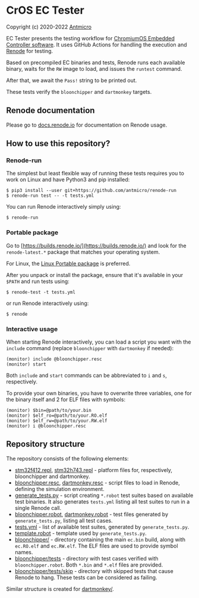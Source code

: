 # CrOS EC Tester

Copyright (c) 2020-2022 [Antmicro](https://www.antmicro.com)

EC Tester presents the testing workflow for [ChromiumOS Embedded Controller software](https://chromium.googlesource.com/chromiumos/platform/ec/).
It uses GitHub Actions for handling the execution and [Renode](https://renode.io) for testing.

Based on precompiled EC binaries and tests, Renode runs each available binary, waits for the `RW` image to load, and issues the `runtest` command.

After that, we await the `Pass!` string to be printed out.

These tests verify the `bloonchipper` and `dartmonkey` targets.

## Renode documentation

Please go to [docs.renode.io](https://docs.renode.io/) for documentation on Renode usage.

## How to use this repository?

### Renode-run

The simplest but least flexible way of running these tests requires you to work on Linux and have Python3 and pip installed:

```
$ pip3 install --user git+https://github.com/antmicro/renode-run
$ renode-run test -- -t tests.yml
```

You can run Renode interactively simply using:

```
$ renode-run
```

### Portable package

Go to [https://builds.renode.io/](https://builds.renode.io/) and look for the `renode-latest.*` package that matches your operating system.

For Linux, the [Linux Portable package](https://dl.antmicro.com/projects/renode/builds/renode-latest.linux-portable.tar.gz) is preferred.

After you unpack or install the package, ensure that it's available in your `$PATH` and run tests using:

```
$ renode-test -t tests.yml
```

or run Renode interactively using:

```
$ renode
```

### Interactive usage

When starting Renode interactively, you can load a script you want with the `include` command (replace `bloonchipper` with `dartmonkey` if needed):

```
(monitor) include @bloonchipper.resc
(monitor) start
```

Both `include` and `start` commands can be abbreviated to `i` and `s`, respectively.

To provide your own binaries, you have to overwrite three variables, one for the binary itself and 2 for ELF files with symbols:

```
(monitor) $bin=@path/to/your.bin
(monitor) $elf_ro=@path/to/your.RO.elf
(monitor) $elf_rw=@path/to/your.RW.elf
(monitor) i @bloonchipper.resc
```

## Repository structure

The repository consists of the following elements:

- [stm32f412.repl](stm32f412.repl), [stm32h743.repl](stm32h743.repl) - platform files for, respectively, bloonchipper and dartmonkey.
- [bloonchipper.resc](bloonchipper.resc), [dartmonkey.resc](dartmonkey.resc) - script files to load in Renode, defining the simulation environment.
- [generate_tests.py](generate_tests.py) - script creating `*.robot` test suites based on available test binaries. It also generates `tests.yml` listing all test suites to run in a single Renode call.
- [bloonchipper.robot](bloonchipper.robot), [dartmonkey.robot](dartmonkey.robot) - test files generated by `generate_tests.py`, listing all test cases.
- [tests.yml](tests.yml) - list of available test suites, generated by `generate_tests.py`.
- [template.robot](template.robot) - template used by `generate_tests.py`.
- [bloonchipper/](bloonchipper) - directory containing the main `ec.bin` build, along with `ec.RO.elf` and `ec.RW.elf`. The ELF files are used to provide symbol names.
- [bloonchipper/tests](bloonchipper/tests) - directory with test cases verified with `bloonchipper.robot`. Both `*.bin` and `*.elf` files are provided.
- [bloonchipper/tests/skip](bloonchipper/tests/skip) - directory with skipped tests that cause Renode to hang. These tests can be considered as failing.

Similar structure is created for [dartmonkey/](dartmonkey).
